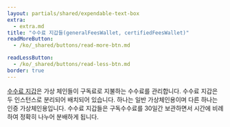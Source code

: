 ```yaml
---
layout: partials/shared/expendable-text-box
extra:
  - extra.md
title: "수수료 지갑들(generalFeesWallet, certifiedFeesWallet)"
readMoreButton:
  - /ko/_shared/buttons/read-more-btn.md

readLessButton:
  - /ko/_shared/buttons/read-less-btn.md
border: true
---
```


[수수료 지갑](https://etherscan.io/0x1ef2ec57f23dcb4d3696ced6d70c60a8722ddf92)은 가상 체인들이 구독료로 지불하는 수수료를 관리합니다. 수수료 지갑은 두 인스턴스로 분리되어 배치되어 있습니다. 하나는 일반 가상체인용이며 다른 하나는 인증 가상체인용입니다. 수수료 지갑들은 구독수수료를 30일간 보관하면서 시간에 비례하여 정확히 나누어 분배하게 됩니다.
